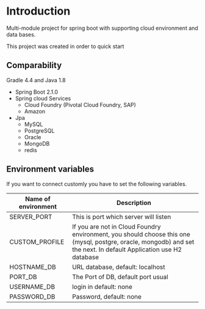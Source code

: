 # Introduction

Multi-module  project for spring boot with supporting cloud environment and data bases.

This project was created in order to quick start

## Comparability

Gradle 4.4 and Java 1.8

* Spring Boot 2.1.0
* Spring cloud Services
    * Cloud Foundry (Pivotal Cloud Foundry, SAP)
    * Amazon
* Jpa
    * MySQL
    * PostgreSQL
    * Oracle
    * MongoDB
    * redis

## Environment variables

If you want to connect customly you have to set the following variables.

| Name of environment | Description |
| ------------------- | ----------- |
| SERVER_PORT         | This is port which server will listen |
| CUSTOM_PROFILE      | If you are not in Cloud Foundry environment, you should choose this one (mysql, postgre, oracle, mongodb) and set the next. In default Application use H2 database |
| HOSTNAME_DB         | URL database, default: localhost |
| PORT_DB             | The Port of DB, default port usual |
| USERNAME_DB         | login in default: none      |
| PASSWORD_DB         | Password, default: none |